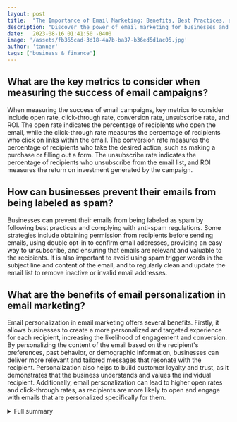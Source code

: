 ```yaml
---
layout: post
title:  "The Importance of Email Marketing: Benefits, Best Practices, and Trends for 2022"
description: "Discover the power of email marketing for businesses and learn about the latest trends that will shape the future of email marketing in 2022."
date:   2023-08-16 01:41:50 -0400
image: '/assets/fb365cad-3d18-4a7b-ba37-b36ed5d1ac05.jpg'
author: 'tanner'
tags: ["business & finance"]
---
```


## What are the key metrics to consider when measuring the success of email campaigns?
When measuring the success of email campaigns, key metrics to consider include open rate, click-through rate, conversion rate, unsubscribe rate, and ROI. The open rate indicates the percentage of recipients who open the email, while the click-through rate measures the percentage of recipients who click on links within the email. The conversion rate measures the percentage of recipients who take the desired action, such as making a purchase or filling out a form. The unsubscribe rate indicates the percentage of recipients who unsubscribe from the email list, and ROI measures the return on investment generated by the campaign.

## How can businesses prevent their emails from being labeled as spam?
Businesses can prevent their emails from being labeled as spam by following best practices and complying with anti-spam regulations. Some strategies include obtaining permission from recipients before sending emails, using double opt-in to confirm email addresses, providing an easy way to unsubscribe, and ensuring that emails are relevant and valuable to the recipients. It is also important to avoid using spam trigger words in the subject line and content of the email, and to regularly clean and update the email list to remove inactive or invalid email addresses.

## What are the benefits of email personalization in email marketing?
Email personalization in email marketing offers several benefits. Firstly, it allows businesses to create a more personalized and targeted experience for each recipient, increasing the likelihood of engagement and conversion. By personalizing the content of the email based on the recipient's preferences, past behavior, or demographic information, businesses can deliver more relevant and tailored messages that resonate with the recipient. Personalization also helps to build customer loyalty and trust, as it demonstrates that the business understands and values the individual recipient. Additionally, email personalization can lead to higher open rates and click-through rates, as recipients are more likely to open and engage with emails that are personalized specifically for them.


<details>
        <summary>Full summary</summary>
<p>Email marketing has become an indispensable tool for businesses, providing numerous benefits and opportunities for growth. In this article, we will explore the importance of email marketing, share valuable tips and best practices, and delve into the latest trends that will shape the future of email marketing in 2022.</p>
<p>Context: This article discusses the importance of email marketing and its benefits for businesses. It also provides insights on the best time to send marketing emails, important metrics to consider, tips for writing subject lines, the effectiveness of email marketing, subscriber list growth strategies, preventing unsubscribes, the difference between cold and spam emails, finding email templates, and an outlook on the upcoming email marketing trend for 2022.</p>
<p>To start off, email marketing allows businesses to build relationships with prospects, customers, and past customers. It has the potential to become one of the most powerful marketing channels, providing an effective way to create long-term relationships with clients and increase sales. The benefits of email marketing for businesses are vast, including better brand recognition, access to valuable statistics, increased sales, a targeted audience, more traffic to products/services/newsletter, and the ability to build credibility.</p>
<p>Determining the best time to send marketing emails is crucial for maximizing engagement. However, the optimal sending time can vary from company to company, and testing is required to discover what works best for your target audience. When it comes to measuring the success of email campaigns, two key metrics to consider are the open rate and click-through rate. These metrics provide valuable insights into the effectiveness of your email marketing efforts.</p>
<p>The subject line plays a crucial role in capturing the attention of recipients and driving open rates. Writing a compelling subject line involves accuracy, catchiness, and clarity of the call to action. A well-crafted subject line can significantly impact the success of your email campaigns.</p>
<p>Despite the rise of social media and other digital marketing channels, email marketing remains a powerful tool for reaching customers directly and engaging with your audience. It offers a unique opportunity to deliver personalized messages and connect with customers on a more personal level.</p>
<p>While purchasing an email list may seem like a shortcut, it is not recommended. It's essential to grow your subscriber list organically, as this ensures that your emails reach engaged and interested recipients. To prevent audience members from unsubscribing, it is crucial to send relevant emails that provide value and benefit the customer.</p>
<p>It's important to note the distinction between cold emails and spam emails. Cold emails are personalized and targeted messages sent to individuals who have not previously engaged with your business. In contrast, spam emails are unsolicited and often sent in mass quantities. It is crucial to respect recipients' consent and avoid sending spam emails.</p>
<p>Finding email templates is made easy with popular email campaign tools that offer a wide range of ready-made templates to choose from. For more customization, custom templates can be created using HTML code, providing flexibility in design and layout.</p>
<p>Looking ahead to 2022, email marketing is poised to continue evolving. The upcoming trend for 2022 is yet to be determined, but exciting developments are on the horizon. Marketers are advised to stay updated and adapt their strategies to align with the changing landscape.</p>
<p>Additional Sources:
- Email marketing best practices for successful campaigns
- 10 easy ways to improve email open rates
- Article about testing and optimizing email campaigns
- Tips for growing an email list organically
- Article events for the importance and benefits of email personalization.</p>
<p>Incorporating insights from these additional sources, we can further enhance our understanding of email marketing best practices and leverage them for successful campaigns.</p>
<p>When it comes to successful email campaigns, it is important to send welcome emails to new subscribers. This sets the stage for engagement and helps build a strong relationship from the start. Personalization is another key aspect to focus on. Tailoring emails to specific segments of your audience and personalizing the content can greatly improve engagement and conversion rates.</p>
<p>Planning ahead and creating a schedule for your email campaigns is essential. This ensures that you maintain a consistent presence in your subscribers' inbox while avoiding overwhelming them with excessive emails. Consistent branding across all emails is also crucial for maintaining brand recognition and trust.</p>
<p>Optimizing subject lines and preview text can significantly impact open rates. By crafting compelling subject lines that pique curiosity, and including relevant preview text, you can entice recipients to open your emails.</p>
<p>Standardizing the dimensions of your email templates ensures a uniform and visually appealing layout across different devices and email clients. Additionally, including a 'view in browser' link allows recipients who may be experiencing rendering issues to access your email's content.</p>
<p>Ensuring that your email renders correctly across different devices and email clients is essential for delivering a seamless user experience. Test your emails on various platforms to identify any potential issues and make the necessary adjustments.</p>
<p>Avoiding being labeled as spam is crucial for the success of your email campaigns. Make sure that your emails meet industry standards and comply with anti-spam regulations. Additionally, only send emails to individuals who have opted-in to receive communications from your business. Building a list of subscribers who genuinely want to receive your emails ensures higher engagement and better results.</p>
<p>When growing your email list organically, offering incentives to people who subscribe to your list can be highly effective. Personalized offers and enticing freebies can motivate individuals to join your list. Additionally, encourage your existing subscribers to help spread the word and share your content on social media platforms.</p>
<p>Email personalization is a game-changer in the world of email marketing. It increases open rates and demonstrates that you understand and acknowledge your audience's wants and needs. By segmenting your list and sending individualized messages, you can create a personalized experience that resonates with your subscribers.</p>
<p>A/B testing is a valuable tool for optimizing your email campaigns. Testing different elements such as subject lines, content, from names, and send times can uncover valuable insights and help you identify the most effective strategies. Automation can streamline the testing process, allowing you to scale your efforts and achieve better results.</p>
<p>Creating a well-thought-out email marketing plan is essential for maximizing your campaign's effectiveness. This includes defining your target audience, segmenting users, analyzing signup sources, and creating groups and segments. By planning your content in advance and establishing sending frequency and goals, you can ensure a consistent and cohesive email marketing strategy.</p>
<p>Designing visually appealing email campaigns is crucial for capturing the attention of your audience. Focus on the message you want to convey and keep your design clean and straightforward. Custom HTML templates offer creative freedom and allow you to craft unique and engaging emails.</p>
<p>Before sending your emails, it's important to test them in different email clients and ISPs. This ensures that your emails will display correctly across various platforms. Don't forget to send test emails to friends and coworkers to get feedback and make any necessary improvements.</p>
<p>Running A/B tests is essential for optimizing your email campaigns and finding the best version. By testing different variations of your emails, you can identify the elements that resonate best with your audience and achieve higher conversion rates.</p>
<p>Implementing marketing automation can greatly enhance your email marketing efforts. By creating targeted email series and streamlining communication with your customers, you can build stronger relationships and drive repeat purchases. Additionally, leveraging automation for designing, sending, and tracking order notifications can improve the customer experience and drive customer loyalty.</p>
<p>Measuring the performance of your email campaigns is vital for understanding their impact and identifying areas for improvement. Track key metrics such as opens and clicks, and analyze e-commerce data to gain insights into the effectiveness of your campaigns. Monitoring website traffic from email campaigns can also provide valuable insights into customer behavior.</p>
<p>In conclusion, email marketing is a powerful tool for businesses seeking to engage with their audience and drive growth. By following best practices such as personalization, optimization, and testing, businesses can maximize the effectiveness of their email campaigns. As we look ahead to 2022, it's important to stay updated on the latest trends and adapt our strategies to ensure continued success in the ever-evolving world of email marketing.</p>
<p>Read More:
- <a href="link1">Source 1</a>
- <a href="link2">Source 2</a>
- <a href="link3">Source 3</a>
- <a href="link4">Source 4</a>
- <a href="link5">Source 5</a></p>
</details>